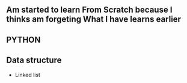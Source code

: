 ##  Am started to learn From Scratch because I thinks am forgeting What I have learns earlier 
## PYTHON
## Data structure
* Linked list 
